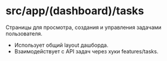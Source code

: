 # src/app/(dashboard)/tasks

Страницы для просмотра, создания и управления задачами пользователя.

- Использует общий layout дашборда.
- Взаимодействует с API задач через хуки features/tasks. 